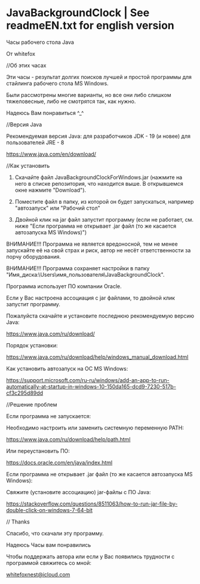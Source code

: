 # JavaBackgroundClock | See readmeEN.txt for english version

Часы рабочего стола Java

От whitefox

//Об этих часах

Эти часы - результат долгих поисков лучшей и простой программы для стайлинга рабочего стола MS Windows.

Были рассмотрены многие варианты, но все они либо слишком тяжеловесные, либо не смотрятся так, как нужно.

Надеюсь Вам понравиться ^_^

//Версия Java

Рекомендуемая версия Java:
для разработчиков JDK - 19 (и новее)
для пользователей JRE - 8

https://www.java.com/en/download/

//Как установить

1) Скачайте файл JavaBackgroundClockForWindows.jar (нажмите на него в списке репозитория, что находится выше. В открывшемся окне нажмите "Download").

2) Поместите файл в папку, из которой он будет запускаться, например "автозапуск" или "Рабочий стол"

3) Двойной клик на jar файл запустит программу (если не работает, см. ниже "Если программа не открывает .jar файл (то же касается автозапуска MS Windows)")

ВНИМАНИЕ!!! Программа не является вредоносной, тем не менее запускайте её на свой страх и риск, автор не несёт ответственности за порчу оборудования.

ВНИМАНИЕ!!! Программа сохраняет настройки в папку "Имя_диска:\Users\имя_пользователя\JavaBackgroundClock".

Программа использует ПО компании Oracle.

Если у Вас настроена ассоциация с jar файлами, то двойной клик запустит программу.

Пожалуйста скачайте и установите последнюю рекомендуемую версию Java:

https://www.java.com/ru/download/

Порядок установки:

https://www.java.com/ru/download/help/windows_manual_download.html

Как установить автозапуск на ОС MS Windows:

https://support.microsoft.com/ru-ru/windows/add-an-app-to-run-automatically-at-startup-in-windows-10-150da165-dcd9-7230-517b-cf3c295d89dd

//Решение проблем

Если программа не запускается:

Необходимо настроить или заменить системную переменную PATH:

https://www.java.com/ru/download/help/path.html

Или переустановить ПО:

https://docs.oracle.com/en/java/index.html

Если программа не открывает .jar файл (то же касается автозапуска MS Windows):

Свяжите (установите ассоциацию) jar-файлы с ПО Java:

https://stackoverflow.com/questions/8511063/how-to-run-jar-file-by-double-click-on-windows-7-64-bit

// Thanks

Спасибо, что скачали эту программу.

Надеюсь Часы вам понравились

Чтобы поддержать автора или если у Вас появились трудности с программой свяжитесь со мной:

whitefoxnest@icloud.com
